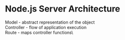 # Node.js Server Architecture

Model - abstract representation of the object\
Controller - flow of application execution\
Route - maps controller functions\
